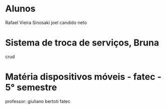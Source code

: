 # Alunos
 Rafael Vieira Sinosaki 
 joel candido neto
# Sistema de troca de serviços, Bruna
crud
# Matéria dispositivos móveis - fatec - 5° semestre
professor: giuliano bertoti fatec
